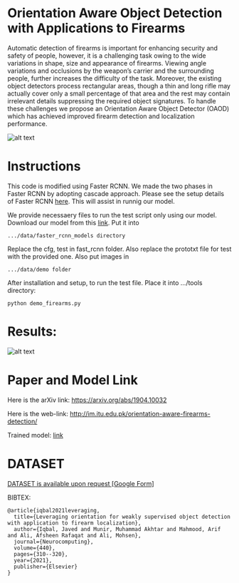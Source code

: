 # Orientation Aware Object Detection with Applications to Firearms

Automatic detection of firearms is important for enhancing security and safety of people, however, it is a challenging task owing to the wide variations in shape, size and appearance of firearms. Viewing angle variations and occlusions by the weapon’s carrier and the surrounding people, further increases the difficulty of the task. Moreover, the existing object detectors process rectangular areas, though a thin and long rifle may actually cover only a small percentage of that area and the rest may contain irrelevant details suppressing the required object signatures. To handle these challenges we propose an Orientation Aware Object Detector (OAOD) which has achieved improved firearm detection and localization performance.

![alt text](https://github.com/makhtar17004/orientation-aware-firearm-detection/blob/master/images/flow_diagram_web.jpg)



# Instructions

This code is modified using Faster RCNN. We made the two phases in Faster RCNN by adopting cascade approach. Please see the setup details of Faster RCNN [here](https://github.com/rbgirshick/py-faster-rcnn). This will assist in runnig our model.

We provide necessaery files to run the test script only using our model. Download our model from this [link](https://drive.google.com/file/d/1ShZoCTfoBga9j0y-GPINOFgdf1x8Ti9t/view?usp=sharing). Put it into

```.../data/faster_rcnn_models directory```

Replace the cfg, test in fast_rcnn folder. Also replace the prototxt file for test with the provided one. Also put images in 

```.../data/demo folder```


After installation and setup, to run the test file. Place it into .../tools directory:

```python demo_firearms.py```




# Results:

![alt text](https://github.com/makhtar17004/orientation-aware-firearm-detection/blob/master/images/more_results_web.jpg)


# Paper and Model Link

Here is the arXiv link: https://arxiv.org/abs/1904.10032

Here is the web-link: http://im.itu.edu.pk/orientation-aware-firearms-detection/

Trained model: [link](https://drive.google.com/file/d/1ShZoCTfoBga9j0y-GPINOFgdf1x8Ti9t/view?usp=sharing)

# DATASET

[DATASET is available upon request [Google Form]](https://forms.gle/t3dS5g5JQdfPoSvn9)



BIBTEX:

```
@article{iqbal2021leveraging,
  title={Leveraging orientation for weakly supervised object detection with application to firearm localization},
  author={Iqbal, Javed and Munir, Muhammad Akhtar and Mahmood, Arif and Ali, Afsheen Rafaqat and Ali, Mohsen},
  journal={Neurocomputing},
  volume={440},
  pages={310--320},
  year={2021},
  publisher={Elsevier}
}
```



